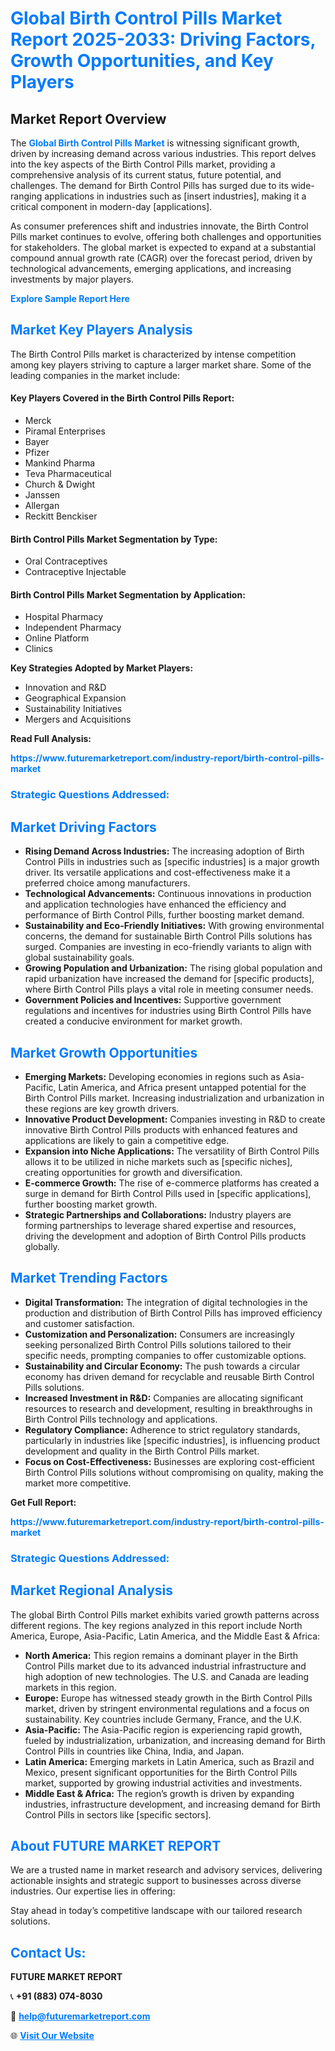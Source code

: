 <h1 style="color: #007BFF;">Global Birth Control Pills Market Report 2025-2033: Driving Factors, Growth Opportunities, and Key Players</h1>

<section id="overview">
<h2>Market Report Overview</h2>
<p>The <a href="https://www.futuremarketreport.com/industry-report/birth-control-pills-market" style="color: #007BFF; text-decoration: none;"><strong>Global Birth Control Pills Market</strong></a> is witnessing significant growth, driven by increasing demand across various industries. This report delves into the key aspects of the Birth Control Pills market, providing a comprehensive analysis of its current status, future potential, and challenges. The demand for Birth Control Pills has surged due to its wide-ranging applications in industries such as [insert industries], making it a critical component in modern-day [applications].</p>
<p>As consumer preferences shift and industries innovate, the Birth Control Pills market continues to evolve, offering both challenges and opportunities for stakeholders. The global market is expected to expand at a substantial compound annual growth rate (CAGR) over the forecast period, driven by technological advancements, emerging applications, and increasing investments by major players.</p>
</section>

<section id="overview">
<p><a href="https://www.futuremarketreport.com/request-sample/reportId=77038" style="color: #007BFF; text-decoration: none;"><strong>Explore Sample Report Here</strong></a></p>
</section>

<section id="key-players">
<h2 style="color: #007BFF;">Market Key Players Analysis</h2>
<p>The Birth Control Pills market is characterized by intense competition among key players striving to capture a larger market share. Some of the leading companies in the market include:</p>
<h4>Key Players Covered in the Birth Control Pills Report:</h4>
<ul><li>Merck</li><li>Piramal Enterprises</li><li>Bayer</li><li>Pfizer</li><li>Mankind Pharma</li><li>Teva Pharmaceutical</li><li>Church &amp; Dwight</li><li>Janssen</li><li>Allergan</li><li>Reckitt Benckiser</li></ul>
<h4>Birth Control Pills Market Segmentation by Type:</h4>
<ul><li>Oral Contraceptives</li><li>Contraceptive Injectable</li></ul>

<h4>Birth Control Pills Market Segmentation by Application:</h4>
<ul><li>Hospital Pharmacy</li><li>Independent Pharmacy</li><li>Online Platform</li><li>Clinics</li></ul>
<p><strong>Key Strategies Adopted by Market Players:</strong></p>
<ul>
<li>Innovation and R&D</li>
<li>Geographical Expansion</li>
<li>Sustainability Initiatives</li>
<li>Mergers and Acquisitions</li>
</ul>
</section>

<section>
<p><strong>Read Full Analysis: </strong></p><a href="https://www.futuremarketreport.com/industry-report/birth-control-pills-market" style="color: #007BFF; text-decoration: none;"><strong>https://www.futuremarketreport.com/industry-report/birth-control-pills-market</strong></a>
<h3 style="color: #007BFF;">Strategic Questions Addressed:</h3>
</section>

<section id="driving-factors">
<h2 style="color: #007BFF;">Market Driving Factors</h2>
<ul>
<li><strong>Rising Demand Across Industries:</strong> The increasing adoption of Birth Control Pills in industries such as [specific industries] is a major growth driver. Its versatile applications and cost-effectiveness make it a preferred choice among manufacturers.</li>
<li><strong>Technological Advancements:</strong> Continuous innovations in production and application technologies have enhanced the efficiency and performance of Birth Control Pills, further boosting market demand.</li>
<li><strong>Sustainability and Eco-Friendly Initiatives:</strong> With growing environmental concerns, the demand for sustainable Birth Control Pills solutions has surged. Companies are investing in eco-friendly variants to align with global sustainability goals.</li>
<li><strong>Growing Population and Urbanization:</strong> The rising global population and rapid urbanization have increased the demand for [specific products], where Birth Control Pills plays a vital role in meeting consumer needs.</li>
<li><strong>Government Policies and Incentives:</strong> Supportive government regulations and incentives for industries using Birth Control Pills have created a conducive environment for market growth.</li>
</ul>
</section>

<section id="growth-opportunities">
<h2 style="color: #007BFF;">Market Growth Opportunities</h2>
<ul>
<li><strong>Emerging Markets:</strong> Developing economies in regions such as Asia-Pacific, Latin America, and Africa present untapped potential for the Birth Control Pills market. Increasing industrialization and urbanization in these regions are key growth drivers.</li>
<li><strong>Innovative Product Development:</strong> Companies investing in R&D to create innovative Birth Control Pills products with enhanced features and applications are likely to gain a competitive edge.</li>
<li><strong>Expansion into Niche Applications:</strong> The versatility of Birth Control Pills allows it to be utilized in niche markets such as [specific niches], creating opportunities for growth and diversification.</li>
<li><strong>E-commerce Growth:</strong> The rise of e-commerce platforms has created a surge in demand for Birth Control Pills used in [specific applications], further boosting market growth.</li>
<li><strong>Strategic Partnerships and Collaborations:</strong> Industry players are forming partnerships to leverage shared expertise and resources, driving the development and adoption of Birth Control Pills products globally.</li>
</ul>
</section>

<section id="trending-factors">
<h2 style="color: #007BFF;">Market Trending Factors</h2>
<ul>
<li><strong>Digital Transformation:</strong> The integration of digital technologies in the production and distribution of Birth Control Pills has improved efficiency and customer satisfaction.</li>
<li><strong>Customization and Personalization:</strong> Consumers are increasingly seeking personalized Birth Control Pills solutions tailored to their specific needs, prompting companies to offer customizable options.</li>
<li><strong>Sustainability and Circular Economy:</strong> The push towards a circular economy has driven demand for recyclable and reusable Birth Control Pills solutions.</li>
<li><strong>Increased Investment in R&D:</strong> Companies are allocating significant resources to research and development, resulting in breakthroughs in Birth Control Pills technology and applications.</li>
<li><strong>Regulatory Compliance:</strong> Adherence to strict regulatory standards, particularly in industries like [specific industries], is influencing product development and quality in the Birth Control Pills market.</li>
<li><strong>Focus on Cost-Effectiveness:</strong> Businesses are exploring cost-efficient Birth Control Pills solutions without compromising on quality, making the market more competitive.</li>
</ul>
</section>

<section>
<p><strong>Get Full Report: </strong></p><a href="https://www.futuremarketreport.com/industry-report/birth-control-pills-market" style="color: #007BFF; text-decoration: none;"><strong>https://www.futuremarketreport.com/industry-report/birth-control-pills-market</strong></a>
<h3 style="color: #007BFF;">Strategic Questions Addressed:</h3>
</section>


<section id="regional-analysis">
<h2 style="color: #007BFF;">Market Regional Analysis</h2>
<p>The global Birth Control Pills market exhibits varied growth patterns across different regions. The key regions analyzed in this report include North America, Europe, Asia-Pacific, Latin America, and the Middle East & Africa:</p>
<ul>
<li><strong>North America:</strong> This region remains a dominant player in the Birth Control Pills market due to its advanced industrial infrastructure and high adoption of new technologies. The U.S. and Canada are leading markets in this region.</li>
<li><strong>Europe:</strong> Europe has witnessed steady growth in the Birth Control Pills market, driven by stringent environmental regulations and a focus on sustainability. Key countries include Germany, France, and the U.K.</li>
<li><strong>Asia-Pacific:</strong> The Asia-Pacific region is experiencing rapid growth, fueled by industrialization, urbanization, and increasing demand for Birth Control Pills in countries like China, India, and Japan.</li>
<li><strong>Latin America:</strong> Emerging markets in Latin America, such as Brazil and Mexico, present significant opportunities for the Birth Control Pills market, supported by growing industrial activities and investments.</li>
<li><strong>Middle East & Africa:</strong> The region’s growth is driven by expanding industries, infrastructure development, and increasing demand for Birth Control Pills in sectors like [specific sectors].</li>
</ul>
</section>

<footer>
<h2 style="color: #007BFF;">About FUTURE MARKET REPORT</h2>
<p>We are a trusted name in market research and advisory services, delivering actionable insights and strategic support to businesses across diverse industries. Our expertise lies in offering:</p>

<p>Stay ahead in today’s competitive landscape with our tailored research solutions.</p>

<h2 style="color: #007BFF;">Contact Us:</h2>
<p><strong>FUTURE MARKET REPORT</strong></p>
<p>📞 <strong>+91 (883) 074-8030</strong></p>
<p>📧 <strong><a href="mailto:help@futuremarketreport.com" style="color: #007BFF;">help@futuremarketreport.com</a></strong></p>
<p>🌐 <strong><a href="https://www.futuremarketreport.com/" style="color: #007BFF;">Visit Our Website</a></strong></p>
</footer>